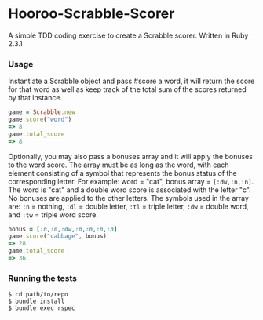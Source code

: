 # Hooroo-Scrabble-Scorer

A simple TDD coding exercise to create a Scrabble scorer. Written in Ruby 2.3.1

### Usage
Instantiate a Scrabble object and pass #score a word, it will return the score for that word as well as keep track of the total sum of the scores returned by that instance.
```ruby
game = Scrabble.new
game.score("word")
=> 8
game.total_score
=> 8
```

Optionally, you may also pass a bonuses array and it will apply the bonuses to the word score. The array must be as long as the word, with each element consisting of a symbol that represents the bonus status of the corresponding letter. For example: word = "cat", bonus array = `[:dw,:n,:n]`. The word is "cat" and a double word score is associated with the letter "c". No bonuses are applied to the other letters. The symbols used in the array are: `:n` = nothing, `:dl` = double letter, `:tl` = triple letter, `:dw` = double word, and `:tw` = triple word score.
```ruby
bonus = [:n,:n,:dw,:n,:n,:n,:n]
game.score("cabbage", bonus)
=> 28
game.total_score
=> 36
```

### Running the tests
```terminal
$ cd path/to/repo
$ bundle install
$ bundle exec rspec
```

